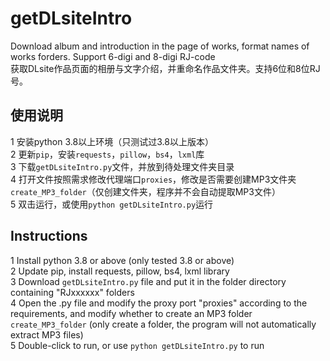 # getDLsiteIntro
Download album and introduction in the page of works, format names of works forders. Support 6-digi and 8-digi RJ-code<br>
获取DLsite作品页面的相册与文字介绍，并重命名作品文件夹。支持6位和8位RJ号。

## 使用说明
1 安装python 3.8以上环境（只测试过3.8以上版本）<br>
2 更新`pip`，安装`requests`，`pillow`，`bs4`，`lxml`库<br>
3 下载`getDLsiteIntro.py`文件，并放到待处理文件夹目录<br>
4 打开文件按照需求修改代理端口`proxies`，修改是否需要创建MP3文件夹`create_MP3_folder`（仅创建文件夹，程序并不会自动提取MP3文件）<br>
5 双击运行，或使用`python getDLsiteIntro.py`运行

## Instructions
1 Install python 3.8 or above (only tested 3.8 or above)<br> 
2 Update pip, install requests, pillow, bs4, lxml library<br> 
3 Download `getDLsiteIntro.py` file and put it in the folder directory containing "RJxxxxxx" folders <br> 
4 Open the .py file and modify the proxy port "proxies" according to the requirements, and modify whether to create an MP3 folder `create_MP3_folder` (only create a folder, the program will not automatically extract MP3 files)<br> 
5 Double-click to run, or use `python getDLsiteIntro.py` to run

